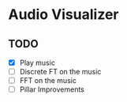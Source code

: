 # Audio Visualizer

## TODO 
- [x] Play music 
- [ ] Discrete FT on the music
- [ ] FFT on the music
- [ ] Pillar Improvements
